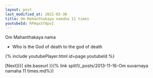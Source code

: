 ```yaml
---
layout: post
last_modified_at: 2021-03-30
title: Om Mahanthakaya namaha 11 times
youtubeId: RPAqxSfApvI
---
```

 
 
Om Mahanthakaya nama 
 
 -  Who is the God of death to the god of death 
 
  
 
  
 
 
 
 
 
 


{% include youtubePlayer.html id=page.youtubeId %}
 
[Next]({{ site.baseurl }}{% link  split1/_posts/2013-11-16-Om suvarnaya namaha 11 times.md%})
 
